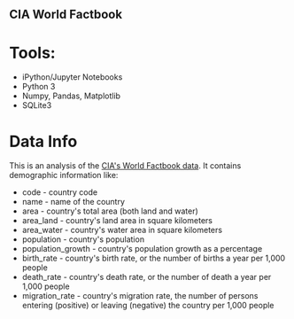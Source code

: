 ## CIA World Factbook

# Tools:
* iPython/Jupyter Notebooks
* Python 3
* Numpy, Pandas, Matplotlib
* SQLite3

# Data Info
This is an analysis of the [CIA's World Factbook data](https://www.cia.gov/library/publications/the-world-factbook/). It contains demographic information like:
* code - country code
* name - name of the country
* area - country's total area (both land and water)
* area_land - country's land area in square kilometers
* area_water - country's water area in square kilometers
* population - country's population
* population_growth - country's population growth as a percentage
* birth_rate - country's birth rate, or the number of births a year per 1,000 people
* death_rate - country's death rate, or the number of death a year per 1,000 people
* migration_rate - country's migration rate, the number of persons entering (positive) or leaving (negative) the country per 1,000 people
